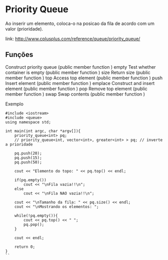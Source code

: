 # Priority Queue

Ao inserir um elemento, coloca-o na posicao da fila de acordo com um valor (prioridade).

link: http://www.cplusplus.com/reference/queue/priority_queue/

## Funções
Construct priority queue (public member function )
empty
Test whether container is empty (public member function )
size
Return size (public member function )
top
Access top element (public member function )
push
Insert element (public member function )
emplace 
Construct and insert element (public member function )
pop
Remove top element (public member function )
swap 
Swap contents (public member function )

Exemplo 

```
#include <iostream>
#include <queue>
using namespace std;

int main(int argc, char *argv[]){
	priority_queue<int> pq;
	// priority_queue<int, vector<int>, greater<int> > pq; // inverte a prioridade

	pq.push(20);
	pq.push(15);
	pq.push(50);

	cout << "Elemento do topo: " << pq.top() << endl;

	if(pq.empty())
		cout << "\nFila vazia!!\n";
	else
		cout << "\nFila NAO vazia!!\n";

	cout << "\nTamanho da fila: " << pq.size() << endl;
	cout << "\nMostrando os elementos: ";

	while(!pq.empty()){
		cout << pq.top() << " ";
		pq.pop();
	}
	
	cout << endl;

	return 0;
}
``